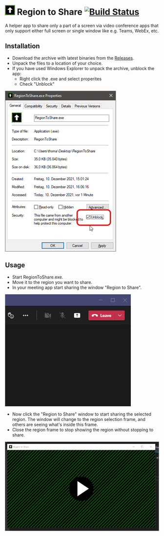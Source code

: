 # ![Icon](./src/RegionToShare/Assets/32x32.png) Region to Share [![Build Status](https://dev.azure.com/tom-englert/Open%20Source/_apis/build/status/tom-englert.RegionToShare?branchName=main)](https://dev.azure.com/tom-englert/Open%20Source/_build/latest?definitionId=48&branchName=main)

A helper app to share only a part of a screen via video conference apps that only support either full screen or single window like e.g. Teams, WebEx, etc.

## Installation

- Download the archive with latest binaries from the [Releases](./releases).  
- Unpack the files to a location of your choice.
- If you have used Windows Explorer to unpack the archive, unblock the app:
  - Right click the .exe and select properites
  - Check "Unblock" 

![Unblock](./src/RegionToShare/Assets/Properties.png)

## Usage

- Start RegionToShare.exe.
- Move it to the region you want to share.
- In your meeting app start sharing the window "Region to Share".

![StartSharing](./src/RegionToShare/Assets/StartSharing.gif)

- Now click the "Region to Share" window to start sharing the selected region. 
  The window will change to the region selection frame, and others are seeing what's inside this frame.
- Close the region frame to stop showing the region without stopping to share.

![ShowRegion](./src/RegionToShare/Assets/ShowRegion.gif)